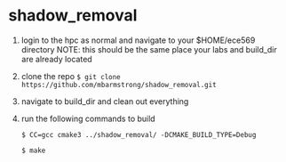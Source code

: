 # shadow_removal

1. login to the hpc as normal and navigate to your $HOME/ece569 directory
    NOTE: this should be the same place your labs and build_dir are already located
    
1. clone the repo
`$ git clone https://github.com/mbarmstrong/shadow_removal.git`

1. navigate to build_dir and clean out everything

1. run the following commands to build

    `$ CC=gcc cmake3 ../shadow_removal/ -DCMAKE_BUILD_TYPE=Debug`
    
    `$ make`
   
